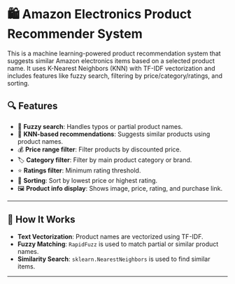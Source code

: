 # 🛍️ Amazon Electronics Product Recommender System

This is a machine learning-powered product recommendation system that suggests similar Amazon electronics items based on a selected product name. It uses K-Nearest Neighbors (KNN) with TF-IDF vectorization and includes features like fuzzy search, filtering by price/category/ratings, and sorting.

## 🔍 Features

- 🔎 **Fuzzy search**: Handles typos or partial product names.
- 🎯 **KNN-based recommendations**: Suggests similar products using product names.
- 💰 **Price range filter**: Filter products by discounted price.
- 🏷️ **Category filter**: Filter by main product category or brand.
- ⭐ **Ratings filter**: Minimum rating threshold.
- 🔽 **Sorting**: Sort by lowest price or highest rating.
- 🖼️ **Product info display**: Shows image, price, rating, and purchase link.

---

## 🧠 How It Works

- **Text Vectorization**: Product names are vectorized using TF-IDF.
- **Fuzzy Matching**: `RapidFuzz` is used to match partial or similar product names.
- **Similarity Search**: `sklearn.NearestNeighbors` is used to find similar items.

---



